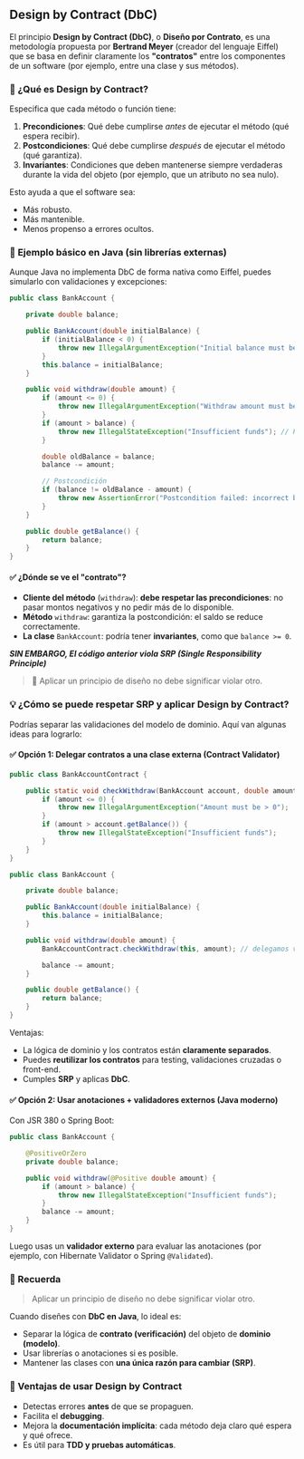 ## Design by Contract (DbC)

El principio **Design by Contract (DbC)**, o **Diseño por Contrato**, es una metodología propuesta por **Bertrand Meyer** 
(creador del lenguaje Eiffel) que se basa en definir claramente los **"contratos"** entre los componentes de un software 
(por ejemplo, entre una clase y sus métodos).

### 🧠 ¿Qué es Design by Contract?
Especifica que cada método o función tiene:
1. **Precondiciones**: Qué debe cumplirse *antes* de ejecutar el método (qué espera recibir).
2. **Postcondiciones**: Qué debe cumplirse *después* de ejecutar el método (qué garantiza).
3. **Invariantes**: Condiciones que deben mantenerse siempre verdaderas durante la vida del objeto 
(por ejemplo, que un atributo no sea nulo).

Esto ayuda a que el software sea:
- Más robusto.
- Más mantenible.
- Menos propenso a errores ocultos.

### 📌 Ejemplo básico en Java (sin librerías externas)
Aunque Java no implementa DbC de forma nativa como Eiffel, puedes simularlo con validaciones y excepciones:

````java
public class BankAccount {

    private double balance;

    public BankAccount(double initialBalance) {
        if (initialBalance < 0) {
            throw new IllegalArgumentException("Initial balance must be >= 0"); // Precondición
        }
        this.balance = initialBalance;
    }

    public void withdraw(double amount) {
        if (amount <= 0) {
            throw new IllegalArgumentException("Withdraw amount must be > 0"); // Precondición
        }
        if (amount > balance) {
            throw new IllegalStateException("Insufficient funds"); // Precondición
        }

        double oldBalance = balance;
        balance -= amount;

        // Postcondición
        if (balance != oldBalance - amount) {
            throw new AssertionError("Postcondition failed: incorrect balance after withdrawal");
        }
    }

    public double getBalance() {
        return balance;
    }
}
````
#### ✅ ¿Dónde se ve el "contrato"?
- **Cliente del método** (`withdraw`): **debe respetar las precondiciones**: no pasar montos negativos y no pedir más de lo disponible.
- **Método** `withdraw`: garantiza la postcondición: el saldo se reduce correctamente.
- **La clase** `BankAccount`: podría tener **invariantes**, como que `balance >= 0`.

***SIN EMBARGO, El código anterior viola SRP (Single Responsibility Principle)***
> 🎯 Aplicar un principio de diseño no debe significar violar otro.

### 💡 ¿Cómo se puede respetar SRP y aplicar Design by Contract?
Podrías separar las validaciones del modelo de dominio. Aquí van algunas ideas para lograrlo:

#### ✅ Opción 1: Delegar contratos a una clase externa (Contract Validator)
````java
public class BankAccountContract {

    public static void checkWithdraw(BankAccount account, double amount) {
        if (amount <= 0) {
            throw new IllegalArgumentException("Amount must be > 0");
        }
        if (amount > account.getBalance()) {
            throw new IllegalStateException("Insufficient funds");
        }
    }
}
````

````java
public class BankAccount {

    private double balance;

    public BankAccount(double initialBalance) {
        this.balance = initialBalance;
    }

    public void withdraw(double amount) {
        BankAccountContract.checkWithdraw(this, amount); // delegamos validación

        balance -= amount;
    }

    public double getBalance() {
        return balance;
    }
}
````
Ventajas:
- La lógica de dominio y los contratos están **claramente separados**.
- Puedes **reutilizar los contratos** para testing, validaciones cruzadas o front-end.
- Cumples **SRP** y aplicas **DbC**.

#### ✅ Opción 2: Usar anotaciones + validadores externos (Java moderno)
Con JSR 380 o Spring Boot:
````java
public class BankAccount {

    @PositiveOrZero
    private double balance;

    public void withdraw(@Positive double amount) {
        if (amount > balance) {
            throw new IllegalStateException("Insufficient funds");
        }
        balance -= amount;
    }
}
````
Luego usas un **validador externo** para evaluar las anotaciones (por ejemplo, con Hibernate Validator o Spring `@Validated`).

### 🧠 Recuerda
> Aplicar un principio de diseño no debe significar violar otro.

Cuando diseñes con **DbC en Java**, lo ideal es:
- Separar la lógica de **contrato (verificación)** del objeto de **dominio (modelo)**.
- Usar librerías o anotaciones si es posible.
- Mantener las clases con **una única razón para cambiar (SRP)**.

### 🎯 Ventajas de usar Design by Contract
- Detectas errores **antes** de que se propaguen.
- Facilita el **debugging**.
- Mejora la **documentación implícita**: cada método deja claro qué espera y qué ofrece.
- Es útil para **TDD y pruebas automáticas**.